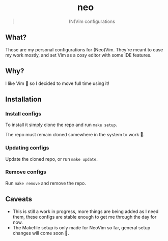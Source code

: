 <div align="center">

# neo

> (N)Vim configurations

</div>

<!-- TODO: add ToC -->

## What?

Those are my personal configurations for (Neo)Vim. They're meant to ease my work mostly, and set Vim as a cosy editor with some IDE features.

## Why?

I like Vim :grimacing: so I decided to move full time using it!

## Installation

### Install configs

To install it simply clone the repo and run `make setup`.

The repo must remain cloned somewhere in the system to work :grimacing:.

### Updating configs

Update the cloned repo, or run `make update`.

### Remove configs

Run `make remove` and remove the repo.

<!-- ## Configurations included-->

## Caveats

- This is still a work in progress, more things are being added as I need them, these configs are stable enough to get me through the day for now.
- The Makefile setup is only made for NeoVim so far, general setup changes will come soon :grimacing:.
